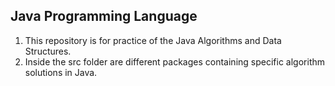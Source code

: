 ## Java Programming Language

1. This repository is for practice of the Java Algorithms and Data Structures.
2. Inside the src folder are different packages containing specific algorithm solutions in Java.